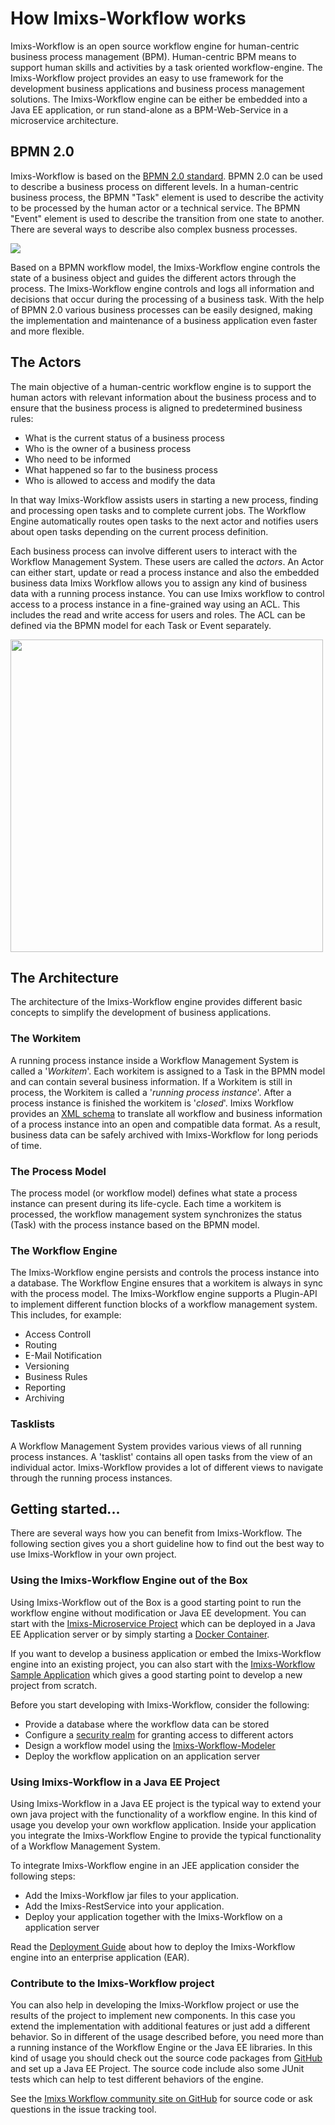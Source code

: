 # How Imixs-Workflow works

Imixs-Workflow is an open source workflow engine for human-centric business process management (BPM). Human-centric BPM means to support human skills and activities by a task oriented workflow-engine. The Imixs-Workflow project provides an easy to use framework for the development business applications and business process management solutions. 
The Imixs-Workflow engine can be either be embedded into a Java EE application, or run stand-alone as a BPM-Web-Service in a microservice architecture.

## BPMN 2.0

Imixs-Workflow is based on the [BPMN 2.0 standard](http://www.bpmn.org/). BPMN 2.0 can be used to describe a business process on different levels. In a human-centric business process, the BPMN "Task" element is used to describe the activity to be processed by the human actor or a technical service. The BPMN "Event" element is used to describe the transition from one state to another. There are several ways to describe also complex busness processes.

<img src="./images/bpmn-example01.png"  />

Based on a BPMN workflow model, the Imixs-Workflow engine controls the state of a business object and guides the different actors through the process. The Imixs-Workflow engine controls and logs all information and decisions that occur during the processing of a business task.
With the help of BPMN 2.0 various business processes can be easily designed, making the implementation and maintenance of a business application even faster and more flexible.


## The Actors

The main objective of a  human-centric workflow engine is to support the human actors with relevant information about the business process and to ensure that the business process is aligned to predetermined business rules:
 
  * What is the current status of a business process
  * Who is the owner of a business process
  * Who need to be informed
  * What happened so far to the business process
  * Who is allowed to access and modify the data

In that way Imixs-Workflow assists users in starting a new process, finding and processing open tasks and to complete current jobs. The Workflow Engine automatically routes open tasks to the next actor and notifies users about open tasks depending on the current process definition. 

Each business process can involve different users to interact with the Workflow Management System.
These users are called the *actors*. An Actor can either start, update or read a process instance and also the embedded business data
Imixs Workflow allows you to assign any kind of business data with a running process instance.
You can use Imixs workflow to control access to a process instance in a fine-grained way using an ACL. This includes the read and write access for users and roles. The ACL can be defined via the BPMN model for each Task or Event separately. 

<img src="./images/bpmn-example02.png" width="500px" />
 
## The Architecture
The architecture of the Imixs-Workflow engine provides different basic concepts to simplify the development of business applications.
 
### The Workitem
A running process instance inside a Workflow Management System is called a '*Workitem*'. Each workitem is assigned to a Task in the BPMN model and can contain several business information.
If a Workitem is still in process, the Workitem is called a '*running process instance*'. After a process instance is finished the workitem is '*closed*'. 
Imixs Workflow provides an [XML schema](core/xml/index.html) to translate all workflow and business information of a process instance into an open and compatible data format. As a result, business data can be safely archived with Imixs-Workflow for long periods of time.

### The Process Model
The process model (or workflow model) defines what state a process instance can present during its life-cycle. Each time a workitem is processed, the workflow management system synchronizes the status (Task) with the process instance based on the BPMN model.

### The Workflow Engine
The Imixs-Workflow engine persists and controls the process instance into a database. The Workflow Engine ensures that a workitem is always in sync with the process model. The Imixs-Workflow engine supports a Plugin-API to implement different function blocks of a workflow management system. 
This includes, for example: 

* Access Controll
* Routing 
* E-Mail Notification
* Versioning
* Business Rules
* Reporting 
* Archiving


### Tasklists
A Workflow Management System provides various views of all running process instances. A 'tasklist' contains all open tasks from the view of an individual actor. Imixs-Workflow provides a lot of different views to navigate through the running process instances. 
  
 
## Getting started...
There are several ways how you can benefit from Imixs-Workflow. The following section gives you a short guideline how to find out the best way to use Imixs-Workflow in your own project.
 
### Using the Imixs-Workflow Engine out of the Box
Using Imixs-Workflow out of the Box is a good starting point to run the workflow engine without modification or Java EE development. 
You can start with the [Imixs-Microservice Project](https://github.com/imixs/imixs-microservice) which can be deployed in a Java EE Application server or by simply starting a [Docker Container](https://hub.docker.com/r/imixs/imixs-microservice/). 

If you want to develop a business application or embed the Imixs-Workflow engine into an existing project, you can also start with the [Imixs-Workflow Sample Application](sampleapplication.html) which gives a good starting point to develop a new project from scratch. 

Before you start developing with Imixs-Workflow, consider the following:
 
  * Provide a database where the workflow data can be stored
  * Configure a [security realm](./deployment/security.html) for granting access to different actors
  * Design a workflow model using the [Imixs-Workflow-Modeler](./modelling/index.html) 
  * Deploy the workflow application on an application server
  


### Using Imixs-Workflow in a Java EE Project 
Using Imixs-Workflow in a Java EE project is the typical way to extend your own java project with the functionality of a workflow engine.  In this kind of usage you develop your own workflow application. Inside your application you integrate the Imixs-Workflow Engine to provide the typical functionality of a Workflow Management System. 

To integrate Imixs-Workflow engine in an JEE application consider the following steps: 
 
  * Add the Imixs-Workflow jar files to your application. 
  * Add the Imixs-RestService into your application. 
  * Deploy your application together with the Imixs-Workflow on a application server

Read the [Deployment Guide](./deployment/deployment_guide.html) about how to deploy the Imixs-Workflow engine into an enterprise application (EAR).  
   
### Contribute to the Imixs-Workflow project
You can also help in developing the Imixs-Workflow project or use the results of the project to implement new components. In this case you extend the implementation with additional features or just add a different behavior. So in different of the usage described before, you need more than a running instance of the Workflow  Engine or the Java EE libraries. In this kind of usage you should check out the source code packages from [GitHub](https://github.com/imixs/imixs-workflow) and set up a Java EE Project. The source code include also some JUnit tests which can help to test different behaviors of the engine.

See the [Imixs Workflow community site on GitHub](https://github.com/imixs/imixs-workflow) for source code or ask questions in the issue tracking tool. 

 
 